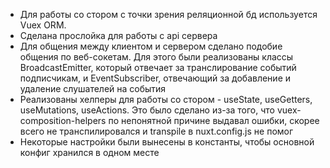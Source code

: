 * Для работы со стором с точки зрения реляционной бд используется Vuex ORM.
* Сделана прослойка для работы с api сервера
* Для общения между клиентом и сервером сделано подобие общения по веб-сокетам.
Для этого были реализованы классы BroadcastEmitter, который отвечает за
транслирование событий подписчикам, и EventSubscriber, отвечающий за
добавление и удаление слушателей на события
* Реализованы хелперы для работы со стором - useState, useGetters, useMutations,
useActions. Это было сделано из-за того, что vuex-composition-helpers
по непонятной причине выдавал ошибки, скорее всего не транспилировался и
transpile в nuxt.config.js не помог
* Некоторые настройки были вынесены в константы, чтобы основной конфиг хранился
в одном месте
